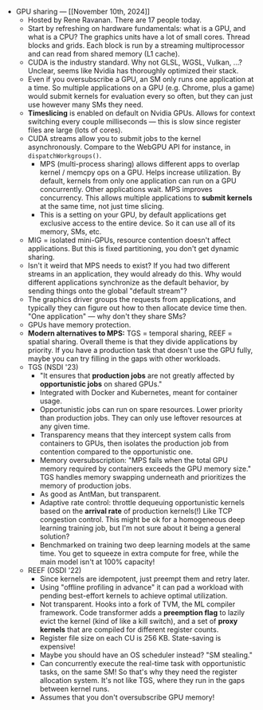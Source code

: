 - GPU sharing — [[November 10th, 2024]]
    - Hosted by Rene Ravanan. There are 17 people today.
    - Start by refreshing on hardware fundamentals: what is a GPU, and what is a CPU? The graphics units have a lot of small cores. Thread blocks and grids. Each block is run by a streaming multiprocessor and can read from shared memory (L1 cache).
    - CUDA is the industry standard. Why not GLSL, WGSL, Vulkan, …? Unclear, seems like Nvidia has thoroughly optimized their stack.
    - Even if you oversubscribe a GPU, an SM only runs one application at a time. So multiple applications on a GPU (e.g. Chrome, plus a game) would submit kernels for evaluation every so often, but they can just use however many SMs they need.
    - __Timeslicing__ is enabled on default on Nvidia GPUs. Allows for context switching every couple milliseconds — this is slow since register files are large (lots of cores).
    - CUDA streams allow you to submit jobs to the kernel asynchronously. Compare to the WebGPU API for instance, in `dispatchWorkgroups()`.
        - MPS (multi-process sharing) allows different apps to overlap kernel / memcpy ops on a GPU. Helps increase utilization. By default, kernels from only one application can run on a GPU concurrently. Other applications wait. MPS improves concurrency. This allows multiple applications to __submit kernels__ at the same time, not just time slicing.
        - This is a setting on your GPU, by default applications get exclusive access to the entire device. So it can use all of its memory, SMs, etc.
    - MIG = isolated mini-GPUs, resource contention doesn't affect applications. But this is fixed partitioning, you don't get dynamic sharing.
    - Isn't it weird that MPS needs to exist? If you had two different streams in an application, they would already do this. Why would different applications synchronize as the default behavior, by sending things onto the global "default stream"?
    - The graphics driver groups the requests from applications, and typically they can figure out how to then allocate device time then. "One application" — why don't they share SMs?
    - GPUs have memory protection.
    - **Modern alternatives to MPS:** TGS = temporal sharing, REEF = spatial sharing. Overall theme is that they divide applications by priority. If you have a production task that doesn't use the GPU fully, maybe you can try filling in the gaps with other workloads.
    - TGS (NSDI '23)
        - "It ensures that __production jobs__ are not greatly affected by __opportunistic jobs__ on shared GPUs."
        - Integrated with Docker and Kubernetes, meant for container usage.
        - Opportunistic jobs can run on spare resources. Lower priority than production jobs. They can only use leftover resources at any given time.
        - Transparency means that they intercept system calls from containers to GPUs, then isolates the production job from contention compared to the opportunistic one.
        - Memory oversubscription: "MPS fails when the total GPU memory required by containers exceeds the GPU memory size." TGS handles memory swapping underneath and prioritizes the memory of production jobs.
        - As good as AntMan, but transparent.
        - Adaptive rate control: throttle dequeuing opportunistic kernels based on the __arrival rate__ of production kernels(!) Like TCP congestion control. This might be ok for a homogeneous deep learning training job, but I'm not sure about it being a general solution?
        - Benchmarked on training two deep learning models at the same time. You get to squeeze in extra compute for free, while the main model isn't at 100% capacity!
    - REEF (OSDI '22)
        - Since kernels are idempotent, just preempt them and retry later.
        - Using "offline profiling in advance" it can pad a workload with pending best-effort kernels to achieve optimal utilization.
        - Not transparent. Hooks into a fork of TVM, the ML compiler framework. Code transformer adds a __preemption flag__ to lazily evict the kernel (kind of like a kill switch), and a set of __proxy kernels__ that are compiled for different register counts.
        - Register file size on each CU is 256 KB. State-saving is expensive!
        - Maybe you should have an OS scheduler instead? "SM stealing."
        - Can concurrently execute the real-time task with opportunistic tasks, on the same SM! So that's why they need the register allocation system. It's not like TGS, where they run in the gaps between kernel runs.
        - Assumes that you don't oversubscribe GPU memory!
